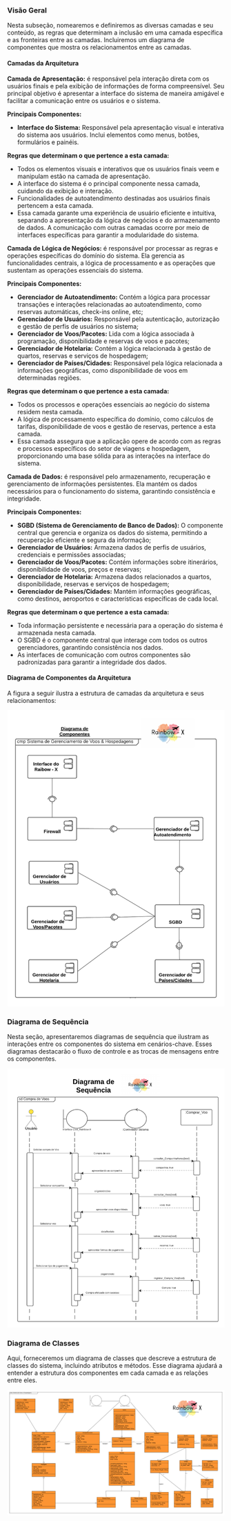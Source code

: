 ### Visão Geral

Nesta subseção, nomearemos e definiremos as diversas camadas e seu conteúdo, as regras que determinam a inclusão em uma camada específica e as fronteiras entre as camadas. Incluiremos um diagrama de componentes que mostra os relacionamentos entre as camadas.

#### Camadas da Arquitetura

**Camada de Apresentação:** é responsável pela interação direta com os usuários finais e pela exibição de informações de forma compreensível. Seu principal objetivo é apresentar a interface do sistema de maneira amigável e facilitar a comunicação entre os usuários e o sistema.

**Principais Componentes:**

- **Interface do Sistema:** Responsável pela apresentação visual e interativa do sistema aos usuários. Inclui elementos como menus, botões, formulários e painéis.

**Regras que determinam o que pertence a esta camada:** 

- Todos os elementos visuais e interativos que os usuários finais veem e manipulam estão na camada de apresentação. 
- A interface do sistema é o principal componente nessa camada, cuidando da exibição e interação. 
- Funcionalidades de autoatendimento destinadas aos usuários finais pertencem a esta camada.
- Essa camada garante uma experiência de usuário eficiente e intuitiva, separando a apresentação da lógica de negócios e do armazenamento de dados. A comunicação com outras camadas ocorre por meio de interfaces específicas para garantir a modularidade do sistema.


**Camada de Lógica de Negócios:** é responsável por processar as regras e operações específicas do domínio do sistema. Ela gerencia as funcionalidades centrais, a lógica de processamento e as operações que sustentam as operações essenciais do sistema.

**Principais Componentes:**

- **Gerenciador de Autoatendimento:**  Contém a lógica para processar transações e interações relacionadas ao autoatendimento, como reservas automáticas, check-ins online, etc;
- **Gerenciador de Usuários:** Responsável pela autenticação, autorização e gestão de perfis de usuários no sistema;
- **Gerenciador de Voos/Pacotes:** Lida com a lógica associada à programação, disponibilidade e reservas de voos e pacotes;
- **Gerenciador de Hotelaria:** Contém a lógica relacionada à gestão de quartos, reservas e serviços de hospedagem;
- **Gerenciador de Países/Cidades:** Responsável pela lógica relacionada a informações geográficas, como disponibilidade de voos em determinadas regiões.


**Regras que determinam o que pertence a esta camada:** 

- Todos os processos e operações essenciais ao negócio do sistema residem nesta camada. 
- A lógica de processamento específica do domínio, como cálculos de tarifas, disponibilidade de voos e gestão de reservas, pertence a esta camada. 
- Essa camada assegura que a aplicação opere de acordo com as regras e processos específicos do setor de viagens e hospedagem, proporcionando uma base sólida para as interações na interface do sistema.


**Camada de Dados:** é responsável pelo armazenamento, recuperação e gerenciamento de informações persistentes. Ela mantém os dados necessários para o funcionamento do sistema, garantindo consistência e integridade.

**Principais Componentes:**

- **SGBD (Sistema de Gerenciamento de Banco de Dados):** O componente central que gerencia e organiza os dados do sistema, permitindo a recuperação eficiente e segura da informação;
- **Gerenciador de Usuários:** Armazena dados de perfis de usuários, credenciais e permissões associadas;
- **Gerenciador de Voos/Pacotes:** Contém informações sobre itinerários, disponibilidade de voos, preços e reservas;
- **Gerenciador de Hotelaria:** Armazena dados relacionados a quartos, disponibilidade, reservas e serviços de hospedagem;
- **Gerenciador de Países/Cidades:** Mantém informações geográficas, como destinos, aeroportos e características específicas de cada local.

**Regras que determinam o que pertence a esta camada:**

- Toda informação persistente e necessária para a operação do sistema é armazenada nesta camada.
- O SGBD é o componente central que interage com todos os outros gerenciadores, garantindo consistência nos dados.
- As interfaces de comunicação com outros componentes são padronizadas para garantir a integridade dos dados.



#### Diagrama de Componentes da Arquitetura

A figura a seguir ilustra a estrutura de camadas da arquitetura e seus relacionamentos:

![Logo do Rainbow](img/Diag_Componentes_Arquitetura.png)

### Diagrama de Sequência

Nesta seção, apresentaremos diagramas de sequência que ilustram as interações entre os componentes do sistema em cenários-chave. Esses diagramas destacarão o fluxo de controle e as trocas de mensagens entre os componentes.

![Logo do Rainbow](img/Diagrama_sequencia.png)

### Diagrama de Classes

Aqui, forneceremos um diagrama de classes que descreve a estrutura de classes do sistema, incluindo atributos e métodos. Esse diagrama ajudará a entender a estrutura dos componentes em cada camada e as relações entre eles.

![Logo do Rainbow](img/D_class-Rainbow-X.png)

